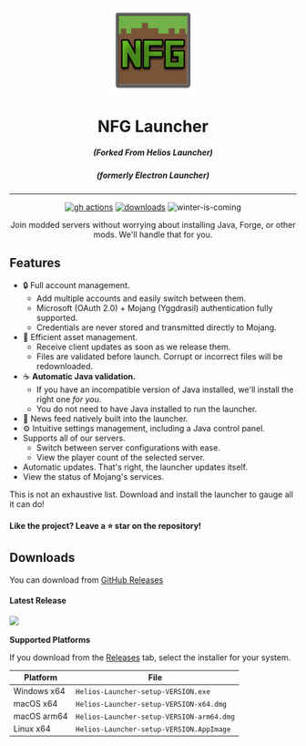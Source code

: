 <p align="center"><img src="./app/assets/images/icon.png" width="150px" height="150px" alt="aventium softworks"></p>

<h1 align="center">NFG Launcher</h1>
<em><h5 align="center">(Forked From Helios Launcher)</h5></em>
<em><h5 align="center">(formerly Electron Launcher)</h5></em>

---

[<p align="center"><img src="https://img.shields.io/github/actions/workflow/status/MissGamerz/NFGLauncher/build.yml?branch=master&style=for-the-badge" alt="gh actions">](https://github.com/MissGamerz/NFGLauncher/actions) [<img src="https://img.shields.io/github/downloads/MissGamerz/NFGLauncher/total.svg?style=for-the-badge" alt="downloads">](https://github.com/MissGamerz/NFGLauncher/releases) <img src="https://forthebadge.com/images/badges/winter-is-coming.svg"  height="28px" alt="winter-is-coming"></p>

<p align="center">Join modded servers without worrying about installing Java, Forge, or other mods. We'll handle that for you.</p>


## Features

* 🔒 Full account management.
  * Add multiple accounts and easily switch between them.
  * Microsoft (OAuth 2.0) + Mojang (Yggdrasil) authentication fully supported.
  * Credentials are never stored and transmitted directly to Mojang.
* 📂 Efficient asset management.
  * Receive client updates as soon as we release them.
  * Files are validated before launch. Corrupt or incorrect files will be redownloaded.
* ☕ **Automatic Java validation.**
  * If you have an incompatible version of Java installed, we'll install the right one *for you*.
  * You do not need to have Java installed to run the launcher.
* 📰 News feed natively built into the launcher.
* ⚙️ Intuitive settings management, including a Java control panel.
* Supports all of our servers.
  * Switch between server configurations with ease.
  * View the player count of the selected server.
* Automatic updates. That's right, the launcher updates itself.
*  View the status of Mojang's services.

This is not an exhaustive list. Download and install the launcher to gauge all it can do!

#### Like the project? Leave a ⭐ star on the repository!

## Downloads

You can download from [GitHub Releases](https://github.com/MissGamerz/NFGLauncher/HeliosLauncher/releases)

#### Latest Release

[![](https://img.shields.io/github/release/MissGamerz/NFGLauncher.svg?style=flat-square)](https://github.com/MissGamerz/NFGLauncher/HeliosLauncher/releases/latest)



**Supported Platforms**

If you download from the [Releases](https://github.com/MissGamerz/NFGLauncher/releases) tab, select the installer for your system.

| Platform | File |
| -------- | ---- |
| Windows x64 | `Helios-Launcher-setup-VERSION.exe` |
| macOS x64 | `Helios-Launcher-setup-VERSION-x64.dmg` |
| macOS arm64 | `Helios-Launcher-setup-VERSION-arm64.dmg` |
| Linux x64 | `Helios-Launcher-setup-VERSION.AppImage` |

